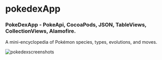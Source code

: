 # pokedexApp

### PokeDexApp - PokeApi, CocoaPods, JSON, TableViews, CollectionViews, Alamofire. 

A mini-encyclopedia of Pokémon species, types, evolutions, and moves.

![pokedexscreenshots](https://user-images.githubusercontent.com/33023069/37304985-651ac112-2633-11e8-8284-693094d7de29.png)
